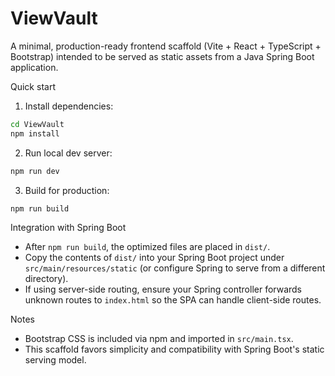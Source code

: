 # ViewVault

A minimal, production-ready frontend scaffold (Vite + React + TypeScript + Bootstrap) intended to be served as static assets from a Java Spring Boot application.

Quick start

1. Install dependencies:

```bash
cd ViewVault
npm install
```

2. Run local dev server:

```bash
npm run dev
```

3. Build for production:

```bash
npm run build
```

Integration with Spring Boot

- After `npm run build`, the optimized files are placed in `dist/`.
- Copy the contents of `dist/` into your Spring Boot project under `src/main/resources/static` (or configure Spring to serve from a different directory).
- If using server-side routing, ensure your Spring controller forwards unknown routes to `index.html` so the SPA can handle client-side routes.

Notes

- Bootstrap CSS is included via npm and imported in `src/main.tsx`.
- This scaffold favors simplicity and compatibility with Spring Boot's static serving model.
